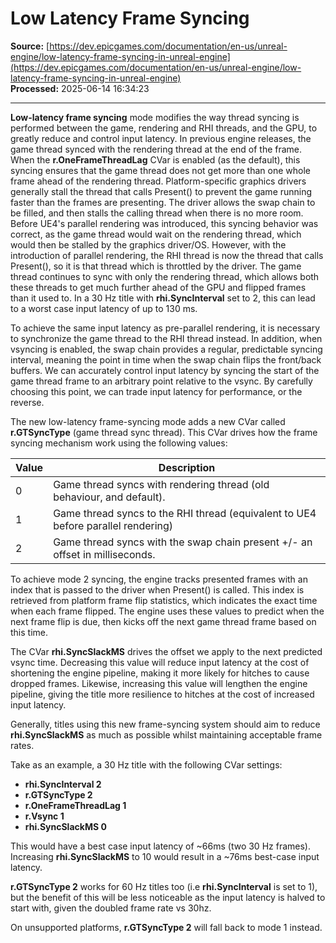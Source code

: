 # Low Latency Frame Syncing

**Source:** [https://dev.epicgames.com/documentation/en-us/unreal-engine/low-latency-frame-syncing-in-unreal-engine](https://dev.epicgames.com/documentation/en-us/unreal-engine/low-latency-frame-syncing-in-unreal-engine)  
**Processed:** 2025-06-14 16:34:23

---

**Low-latency frame syncing** mode modifies the way thread syncing is performed between the game, rendering and RHI threads, and the GPU, to greatly reduce and control input latency. In previous engine releases, the game thread synced with the rendering thread at the end of the frame. When the **r.OneFrameThreadLag** CVar is enabled (as the default), this syncing ensures that the game thread does not get more than one whole frame ahead of the rendering thread. Platform-specific graphics drivers generally stall the thread that calls Present() to prevent the game running faster than the frames are presenting. The driver allows the swap chain to be filled, and then stalls the calling thread when there is no more room. Before UE4's parallel rendering was introduced, this syncing behavior was correct, as the game thread would wait on the rendering thread, which would then be stalled by the graphics driver/OS. However, with the introduction of parallel rendering, the RHI thread is now the thread that calls Present(), so it is that thread which is throttled by the driver. The game thread continues to sync with only the rendering thread, which allows both these threads to get much further ahead of the GPU and flipped frames than it used to. In a 30 Hz title with **rhi.SyncInterval** set to 2, this can lead to a worst case input latency of up to 130 ms.

To achieve the same input latency as pre-parallel rendering, it is necessary to synchronize the game thread to the RHI thread instead. In addition, when vsyncing is enabled, the swap chain provides a regular, predictable syncing interval, meaning the point in time when the swap chain flips the front/back buffers. We can accurately control input latency by syncing the start of the game thread frame to an arbitrary point relative to the vsync. By carefully choosing this point, we can trade input latency for performance, or the reverse.

The new low-latency frame-syncing mode adds a new CVar called **r.GTSyncType** (game thread sync thread). This CVar drives how the frame syncing mechanism work using the following values:

| **Value** | **Description** |
| --- | --- |
| 0 | Game thread syncs with rendering thread (old behaviour, and default). |
| 1 | Game thread syncs to the RHI thread (equivalent to UE4 before parallel rendering) |
| 2 | Game thread syncs with the swap chain present +/- an offset in milliseconds. |

To achieve mode 2 syncing, the engine tracks presented frames with an index that is passed to the driver when Present() is called. This index is retrieved from platform frame flip statistics, which indicates the exact time when each frame flipped. The engine uses these values to predict when the next frame flip is due, then kicks off the next game thread frame based on this time.

The CVar **rhi.SyncSlackMS** drives the offset we apply to the next predicted vsync time. Decreasing this value will reduce input latency at the cost of shortening the engine pipeline, making it more likely for hitches to cause dropped frames. Likewise, increasing this value will lengthen the engine pipeline, giving the title more resilience to hitches at the cost of increased input latency.

Generally, titles using this new frame-syncing system should aim to reduce **rhi.SyncSlackMS** as much as possible whilst maintaining acceptable frame rates.

Take as an example, a 30 Hz title with the following CVar settings:

-   **rhi.SyncInterval 2**
-   **r.GTSyncType 2**
-   **r.OneFrameThreadLag 1**
-   **r.Vsync 1**
-   **rhi.SyncSlackMS 0**

This would have a best case input latency of ~66ms (two 30 Hz frames). Increasing **rhi.SyncSlackMS** to 10 would result in a ~76ms best-case input latency.

**r.GTSyncType 2** works for 60 Hz titles too (i.e **rhi.SyncInterval** is set to 1), but the benefit of this will be less noticeable as the input latency is halved to start with, given the doubled frame rate vs 30hz.

On unsupported platforms, **r.GTSyncType 2** will fall back to mode 1 instead.